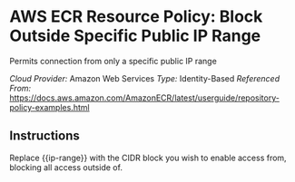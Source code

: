 # AWS ECR Resource Policy: Block Outside Specific Public IP Range
Permits connection from only a specific public IP range

*Cloud Provider:* Amazon Web Services
*Type:* Identity-Based
*Referenced From:* https://docs.aws.amazon.com/AmazonECR/latest/userguide/repository-policy-examples.html

## Instructions
Replace {{ip-range}} with the CIDR block you wish to enable access from, blocking all access outside of.